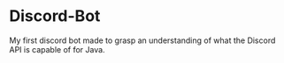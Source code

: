 # Discord-Bot

My first discord bot made to grasp an understanding of what the Discord API is capable of for Java.
